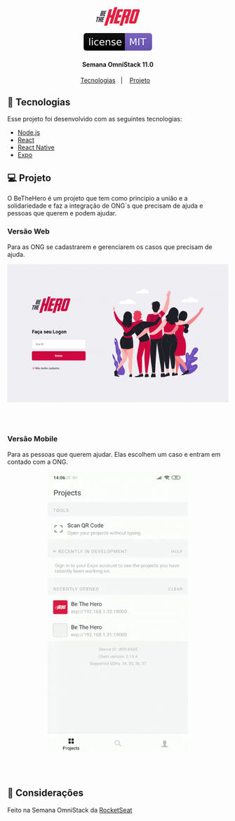 <div align="center">
  <img title="#bethehero" src=".github/logo.svg" width="100px" />
</div>

<p align="center">
  <img alt="License" src=".github/license.svg">
</p>

<h4 align="center">
  Semana OmniStack 11.0
</h4>

<p align="center">
  <a href="#rocket-tecnologias">Tecnologias</a>&nbsp;&nbsp;&nbsp;|&nbsp;&nbsp;&nbsp;
  <a href="#-projeto">Projeto</a>&nbsp;&nbsp;&nbsp;
</p>


## :rocket: Tecnologias

Esse projeto foi desenvolvido com as seguintes tecnologias:

- [Node.js](https://nodejs.org/en/)
- [React](https://reactjs.org)
- [React Native](https://facebook.github.io/react-native/)
- [Expo](https://expo.io/)

## :computer: Projeto

O BeTheHero é um projeto que tem como principio a união e a solidariedade e faz a integração de ONG`s que precisam de ajuda e  pessoas que querem e podem ajudar. 

### Versão Web

<p> Para as ONG se cadastrarem e gerenciarem os casos que precisam de ajuda. </p>
<div align="center">
  <img src="https://github.com/Jailsonmatz/be-the-hero/blob/master/.github/bth-web.gif">
</div>

<br><br>

### Versão Mobile
<p>Para as pessoas que querem ajudar. Elas escolhem um caso e entram em contado com a ONG.</p>
<div align="center">
  <img src="https://github.com/Jailsonmatz/be-the-hero/blob/master/.github/bth-mobile.gif" >
</div>

<br><br>

## :memo: Considerações
Feito na Semana OmniStack da [RocketSeat](https://github.com/Rocketseat)


